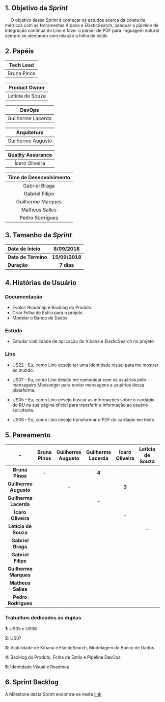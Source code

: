 ## 1. Objetivo da _Sprint_

&emsp; O objetivo dessa _Sprint_ é começar os estudos acerca da coleta de métricas com as ferramentas Kibana e ElasticSearch, adequar o _pipeline_ de integração continua do Lino e fazer o parser de PDF para linguagem natural sempre se atentando com relação a folha de estilo


## 2. Papéis


| **Tech Lead**|
|:--:|
|Bruna Pinos|

|**Product Owner**|
|:--:|
|Letícia de Souza|

|**DevOps**|
|:--:|
|Guilherme Lacerda|

|**Arquitetura**|
|:--:|
|Guilherme Augusto|

|**Quality Assurance**|
|:--:|
|Ícaro Oliveira|

| Time de Desenvolvimento |
|:--:|
|Gabriel Braga|
|Gabriel Filipe|
|Guilherme Marques|
|Matheus Salles|
|Pedro Rodrigues|


## 3. Tamanho da _Sprint_

| Data de Início | 8/09/2018 |
|:--|:--:|
| **Data de Término** | **15/09/2018** |
| **Duração** | **7 dias** |


## 4. Histórias de Usuário


### Documentação

- Evoluir Roadmap e Backlog do Produto
- Criar Folha de Estilo para o projeto
- Modelar o Banco de Dados

### Estudo

- Estudar viabilidade de aplicação do Kibana e ElasticSearch no projeto

### Lino

- US22 - Eu, como Lino desejo ter uma identidade visual para me mostrar ao mundo.

- US07 - Eu, como Lino desejo me comunicar com os usuários pelo mensageiro Messenger para enviar mensagens a usuários dessa plataforma.

- US05 - Eu, como Lino desejo buscar as informações sobre o cardápio do RU na sua página oficial para transferir a informação ao usuário solicitante.

- US06 - Eu, como Lino desejo transformar o PDF do cardápio em texto.


## 5. Pareamento

|-|Bruna Pinos| Guilherme Augusto | Guilherme Lacerda | Ícaro Oliveira | Letícia de Souza|Gabriel Braga| Gabriel Filipe| Guilherme Marques|Matheus Salles| Pedro Rodrigues|
|:--:|:--:|:--:|:--:|:--:|:--:|:--:|:--:|:--:|:--:|:--:|
|**Bruna Pinos**        |-||**4**||||||||
|**Guilherme Augusto**  ||-||**3**|||||||
|**Guilherme Lacerda**  |||-||||||**7**||
|**Ícaro Oliveira**     ||||-|||||||
|**Letícia de Souza**   |||||-||||**5**||
|**Gabriel Braga**      ||||||-||**1**|||
|**Gabriel Filipe**     |||||||-|||**2**|
|**Guilherme Marques**  ||||||||-|||
|**Matheus Salles**     |||||||||-||
|**Pedro Rodrigues**    ||||||||||-|

### Trabalhos dedicados às duplas
**1**: US05 e US06

**2**: US07

**3**: Viabilidade de Kibana e ElasticSearch, Modelagem do Banco de Dados

**4**: Backlog do Produto, Folha de Estilo e Pipeline DevOps

**5**: Identidade Visual e Roadmap

## 6. Sprint Backlog

A Milestone desta Sprint encontra-se neste [link](https://github.com/fga-eps-mds/2018.2-Lino/milestone/5)
